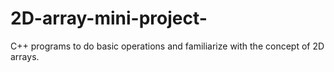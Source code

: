 # 2D-array-mini-project-
C++ programs to do basic operations and familiarize with the concept of 2D arrays.

